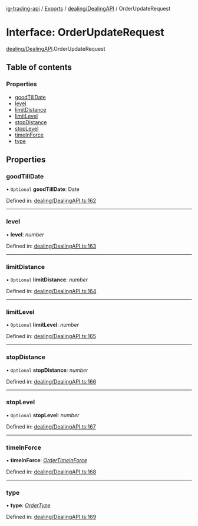 [ig-trading-api](../README.md) / [Exports](../modules.md) / [dealing/DealingAPI](../modules/dealing_dealingapi.md) / OrderUpdateRequest

# Interface: OrderUpdateRequest

[dealing/DealingAPI](../modules/dealing_dealingapi.md).OrderUpdateRequest

## Table of contents

### Properties

- [goodTillDate](dealing_dealingapi.orderupdaterequest.md#goodtilldate)
- [level](dealing_dealingapi.orderupdaterequest.md#level)
- [limitDistance](dealing_dealingapi.orderupdaterequest.md#limitdistance)
- [limitLevel](dealing_dealingapi.orderupdaterequest.md#limitlevel)
- [stopDistance](dealing_dealingapi.orderupdaterequest.md#stopdistance)
- [stopLevel](dealing_dealingapi.orderupdaterequest.md#stoplevel)
- [timeInForce](dealing_dealingapi.orderupdaterequest.md#timeinforce)
- [type](dealing_dealingapi.orderupdaterequest.md#type)

## Properties

### goodTillDate

• `Optional` **goodTillDate**: Date

Defined in: [dealing/DealingAPI.ts:162](https://github.com/bennycode/ig-trading-api/blob/7c81ba3/src/dealing/DealingAPI.ts#L162)

---

### level

• **level**: _number_

Defined in: [dealing/DealingAPI.ts:163](https://github.com/bennycode/ig-trading-api/blob/7c81ba3/src/dealing/DealingAPI.ts#L163)

---

### limitDistance

• `Optional` **limitDistance**: _number_

Defined in: [dealing/DealingAPI.ts:164](https://github.com/bennycode/ig-trading-api/blob/7c81ba3/src/dealing/DealingAPI.ts#L164)

---

### limitLevel

• `Optional` **limitLevel**: _number_

Defined in: [dealing/DealingAPI.ts:165](https://github.com/bennycode/ig-trading-api/blob/7c81ba3/src/dealing/DealingAPI.ts#L165)

---

### stopDistance

• `Optional` **stopDistance**: _number_

Defined in: [dealing/DealingAPI.ts:166](https://github.com/bennycode/ig-trading-api/blob/7c81ba3/src/dealing/DealingAPI.ts#L166)

---

### stopLevel

• `Optional` **stopLevel**: _number_

Defined in: [dealing/DealingAPI.ts:167](https://github.com/bennycode/ig-trading-api/blob/7c81ba3/src/dealing/DealingAPI.ts#L167)

---

### timeInForce

• **timeInForce**: [_OrderTimeInForce_](../enums/dealing_dealingapi.ordertimeinforce.md)

Defined in: [dealing/DealingAPI.ts:168](https://github.com/bennycode/ig-trading-api/blob/7c81ba3/src/dealing/DealingAPI.ts#L168)

---

### type

• **type**: [_OrderType_](../enums/dealing_dealingapi.ordertype.md)

Defined in: [dealing/DealingAPI.ts:169](https://github.com/bennycode/ig-trading-api/blob/7c81ba3/src/dealing/DealingAPI.ts#L169)
